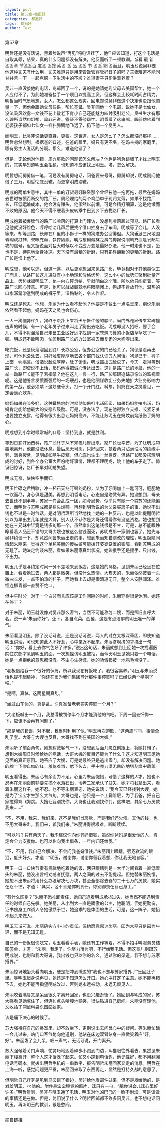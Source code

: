 ```yaml
---
layout: post
title: 第57章-都挺好
categories: 都挺好
tags:  都挺好
author: Test
---
```


第57章

明哲还是没有话说，黑着脸说声“再见”将电话挂了，他早应该知道，打这个电话是自取其辱，结果，真的什么问题都没有解决，他反而听了一顿教训。≦看 最 新≧≦章 节≧≦百 度≧ ≦搜 索≧ ≦ 品 ≧≦ 书 ≧≦ 網 ≧而且，明玉也说吴非要他这种丈夫有什么用，丈夫难道只是用来管饭管穿管好日子的吗？夫妻难道不能同甘共苦一下，一起克服一下生活中的不顺？难道妻子只能供着养着？



吴非一直没接他的电话，电邮回了一个，说的是她请她的父母去美国帮忙，她一个人应付不了。为此她准备接手一个项目以提高工资，但这样会比较耗时间占精力。明哲当时气愤地想，女人，怎么都这么现实。回电邮说吴非做这个决定也没跟他商量一下，但他会跟她父母联系，帮忙签证。吴非回他一个电邮，说她不是七仙女，没法吸风饮露一文钱不花上敬老下育小自己还能魅力四射吸引老公，臭书生才有那么理所当然的幻想。吴非还说，签证不需他帮忙。明哲看了这电邮，眼前仿佛看到老婆孩子都如七仙女一样扑腾腾地飞远了，扔下他一个臭男人。



而明玉，比吴非说话更直接，更狠。这世道，女人是怎么了？怎么都没妈那样……明哲忽然想到，根据爸的口述，在爸的眼里，妈只有更不堪。在妈主持的家庭里，哪有男主人说话的分啊。那么，难道他错了？



但是，无论他对他错，周六房款的问题该怎么解决？他也是狗急跳墙了才找上明玉的，其实早知道明玉会拒绝，也知道不应该找上明玉。唉，怎么解决。



明哲想问舅舅借一笔，可是没有舅舅电话，问爸要来号码，舅舅却说，明成刚问他借了三万。明哲彻底没辙，而更拿明成没辙。



明成的两单生意中，其中一单的订货最好联系那个曾经被他一拖再拖，最后在妈妈去世时被愤而断交的路厂长。周经理给的两个鸡肋单子利润太薄，如果不找路厂长，压低运输成本，他会没有赚头，他虽然以前懒，可是会精打细算，这是他懒而不败的原因。他今天不得不硬着头皮转乘中巴到乡下去找路厂长。



明成抱着被爆脾气的路厂长冷落的打算上门拜访，没想到冷落超过预期。路厂长看见他就没好脸色，哼哼哈哈几声后便找个借口抽身去了车间。明成等了会儿，人没等来，却等到路厂长养在厂里的小狮子一样的狗进办公室徘徊。大狗垂涎三尺地围着明成打转，双眼充血，狰狞凶狠。明成想到藏獒之类的狗据说眼睛充血是发起进攻的信号，但又据说面对猛犬时候以不变应万变是最好办法，他一时走也不是，坐也不是，待原地全身冰凉。天下没有最糟的折磨，只有花样翻新的更糟的折磨。路厂长是恨上他了。



明成想，他可以逃，但这一逃，以后更别想回来见路厂长，毕竟相对于其他类似工厂而言，从路厂长这儿进货有小小地理和价格优势，这么小小的优势汇聚到批量产品上，优势就很明显了，他一向心算灵敏，早就明白这个理。所以他只能挺着，等路厂长回心转意。可是，他可以战战兢兢地将眼睛闭上，狗却不肯放开他，温热的口水潺潺渗透到明成的裤子里，湿黏黏的，令人作呕。



明成还是死忍，他想，朱丽为什么看不起他？他要是不做出一点名堂来，别说朱丽依然看不起他，妈妈在天之灵也会伤心。



一人一狗僵持许久，狗终于没扑上来将犬牙抵住他的脖子。当门外走廊传来盆碗撞击声的时候，有一个老年男子过来叫走了狗出去吃饭。明成却没人招呼，愣了会儿，不得不灰溜溜自己走出工业区好远才找到一家苍蝇飞舞的小饭店草草吃了一顿。明成还不敢叫肉，怕回到路厂长的办公室被去而复还的大狗嗅出来。



吃完饭，还是灰溜溜回到路厂长办公室，但办公室的门已经关了。狗倒是没再出现，可他也没处去，只好脸皮厚厚地去各个部门找认识的人闲话。狗涎已干，裤子上面一块痕迹。俗话说脸皮厚厚，肚子饱饱，明成豁出去脸皮了，今天一定得等到路厂长，即使说不上话，起码他得把诚心传达出去。这儿是路厂长的地盘，他的一举一动路厂长能不了若指掌？他在这儿一言一行，路厂长都跟追踪录像似的监视着呢。这是他誓言发愤图强后的一场硬战，也是他图谋收复业务失地扩大业务影响力的第一战，他必须啃下这块硬骨头，打一个开门红。料想，妈妈在天之灵看见，一定会满心欢喜。



妈妈如果在该多好，这种最尴尬的时候他如果打电话回家，如果妈妈能接电话，妈妈肯定能给他最大的安慰和鼓励。可是，没办法了，现在他得独立支撑，咬紧牙关也要独立支撑，他得有很大出息让妈妈高兴。不能让苏明玉在妈坟前烧纸伤了妈的心。



明成想到小学时候常喊的口号：坚持到底，就是胜利。



等到日影开始西斜，路厂长终于从不知哪儿冒出来，路厂长也辛苦，为了让明成知趣地离开，他都没法休息，最后忍无可忍，只好回来，提着两只沾满油污的绝缘手套，满身疲惫，见明成如见牛皮糖，但心底也生出一丝惊讶。但路厂长都没搭理明成的讨好，到各个办公室大声吩咐好事情，理都不理明成，跳上他的车子走了。惊讶归惊讶，路厂长早对明成失望。



明成无奈，怏怏空手而归。



明玉忙碌之后稍歇，冲一杯石天冬叮嘱的奶粉，又为了好喝加上一匙可可，肥肥地一饮而尽，身心俱是甜美。再想到明哲电话，心态自是略微有异。她没想到，母亲去世还不到半年，苏家一门会乱成一团，如今局势，似乎只有她一个姓苏的还能偏安，而明哲与苏明成都是焦头烂额。再想到明哲说的为父亲买房子的事，她说不出钱也不过是一时气话，是对明哲理所当然地找上她的一种反击，也是以此提醒明哲别以为早出生几年就是大哥，别人认不认你是大哥还得看你有没这资格。她也想到她在三兄妹中毕竟是钱多的那一个，虽然拿出这笔钱很是不甘，可是，总不能眼睁睁看着人品还不错的大哥大嫂也被这么些钱逼死，苏明成那一家倒也罢了。她先与吴非约谈一下，却竟然问岀朱丽出走的事，想到朱丽知错则改的理性，明玉隐隐同情起朱丽来，觉得这个单纯美丽的傻姑娘可能拨开婆婆设置的雾障，看到苏明成的无耻了。她决定约谈朱丽，看如果朱丽家真岀状况，她该援手还是援手，只出钱，不出力。



明玉几乎是与约定时间一分不差地来到饭店，这是她的风格。见到朱丽已经坐在位置上，看着她过去，两人都是微笑，但没什么热情。大热天的，朱丽依然披着一头微曲长发，一点不怕热的样子，而她看上去却是很清凉无汗，整个人安静润泽。难怪连柳青都一直赞不绝口。



但中午时分，对于一个白领而言应该是工作间隙的时间，朱丽穿得很是休闲。她还在停工？



对于朱丽，明玉就没像对吴非那么客气，当然不可能称为二嫂，而是照旧直呼大名。说一声“朱丽你好”，坐下，各自点菜。西餐，这是有点洁癖的明玉唯一的洋气。



朱丽看见明玉，除了没话可说，还是没话可说，两人的对立太根深蒂固，即使知道明玉讲理，可也知道此人不好惹，心中亲近不起来。朱丽挤啊挤的才挤出一句话：“你好，看上去你气色好了许多。”说出这句话，朱丽就想到上回她一次找遍医院住院部才见到明玉的面，一次想探访明玉被拒，而今天明玉见她只要一个电话，她是一点拒绝的意思都没有。不由心生感慨，她的骄傲都被一地鸡毛埋没了。



“老板借给我一个很好的保姆，所以我现在有饭吃了，我很容易养。”明玉与朱丽说话也提不起精神，“你还在因为我们集团审计那件事停职吗？已经快两个星期了吧。”



“是啊，真快。这两星期真乱。”



“坐过山车似的，真是乱。你真准备老老实实停职一个月？”



“大老板喊出一个月，我总得被罚停半个月才能消他的气吧。下周一回去忏悔一下，应该不会再有问题了。”



“那是我的错误，对不起，我当时利用了你。”明玉再次道歉，“这两周时间，事情全乱了套。大哥与大嫂也反目，大哥找不到在美国的大嫂。”



朱丽听了前面两句，刚想稍微客气一下，没想到后面几句立刻跟上，将她打懵了。想到大嫂周日时候给她的电话，大哥大嫂的反目还能为了什么？这才知道明玉邀她见面的真正原因。她答应了大嫂，可是她最终只是逃出家门，却没有解决问题。她的脸一下渗血似的红，羞愧难当，低下头去，手中餐刀漫无目的地切割盘中蔬菜。



明玉看得出，朱丽心有余而力不足，心里为朱丽惋惜，可惜了这样的人才。她也不忍再在朱丽面前非要先搞个水落石出，令老二家承认了过失，她才将钱拿出来，看着朱丽这样子，她不忍。也不等朱丽表态，她先说话：“我今天已经找到大嫂，她是为了宝宝才生那么大气的。大哥也是，他只是一个工薪阶层，为了我爸，把自己家搅得鸡飞狗跳。大嫂让我别找你，大哥也让我别找你们，这样吧，其余七万房款我来……”



“不，不用，我来，我们来，这不是我们岀房款，而是我们还欠债。其他的钱，也不用大哥来岀。我们来，都我们来。”朱丽讲得很艰难，断断续续。



“可以吗？只有两天了。我不建议你向你爸妈借钱，虽然你爸妈是很爱你的人，肯定会全力支援你。也可以你向我岀借条，一年内归还给我。”



“不，不用，我自己会解决，不会问我爸妈借钱。”朱丽闭上眼睛，强忍欲流的眼泪，低头好久，才道：“明玉，谢谢你，谢谢你替我着想，你让我无地自容。”



明玉一口一口快节奏有规律地吃着她的饭，两只眼睛则是一大半时间看着一直低着头的朱丽，她没出言相劝或者抚慰，两人之间的过去不能提起。但她替朱丽惋惜，她想不出朱丽将用什么办法解决七万块，甚至全部除去爸的二十七万的房款，她实在忍不住，才道：“其实，这不全是你的责任，你别都揽在自己身上。”



“有什么区别？”朱丽不愿推卸责任，她自己追着明成承担过失，她当然不能遇到责任的时候自己先躲。她美丽，从小到大一直是骄傲的公主，她聪明，但她更勤奋，证书傍身工作骄人令她傲然于世，她追求的是体面的生活，可是，这一阵子，她抬不起头来做人。



明玉无话可说，朱丽确实有小小的责任。但她愿意原谅朱丽，因为朱丽只是因为年轻，而不是无知无耻。



自己的一份饭很快吃完，明玉看看手表，她还有工作等着，不得不招手叫服务员结账签单，才道：“朱丽，我走了。你尽力而为吧，不行给我电话。但这事儿别跟苏明成说，也别和我大哥说，我出钱也只以你的名义，通过你的渠道，我不想与苏家搭界。”



朱丽惊讶地抬头看向明玉，硬是把冲到嘴边的“我也不想与苏家搭界了”压回肚子里。等明玉起身说再见，她还是不知道怎么开口。她心中打定了主意。她不能再错下去，她也不能再指望明成改过，否则她永远被动，永远无颜见人。



朱丽咬着嘴唇又是呆坐很久才离开回家，也没兴趣逛街了。她回到与明成的家，苏大强看见她惊住了，但连忙点头哈腰地赔笑，很快钻进自己房间。朱丽没有理他，又收拾了两塑料袋东西回娘家。



该是痛下决心的时候了。



苏大强待在自己的卧室里，却不敢坐下，更别说出去问岀心中的疑问。等朱丽忙碌一会儿过来，站门口客气地向他道别，他站在床边双臂贴身一直微笑着应“好，好”。朱丽发了会儿呆，叹一声气，无话可说，开门离开。



苏大强候着关门声响，忙灵巧地迈着碎步小跑到门边，从猫眼往外看去，果然见朱丽下楼离开，整个人这才活泛了起来。忙又小跑到电话边，他记性好，都不用翻阅电话号码本，就拨出明哲手机的一串数字，报告明哲朱丽回家又走的消息。明哲在上海一听，感觉问题更严重，朱丽回来取了东西再走，显然是打持久战的意思了。



但明哲自己好歹是见到乌云镶了银边，吴非给他发邮件过来，但不是发给他的，是发给明玉，cc他的。附件是宝宝睡觉的照片，话只有一句，“跟你说会儿话心里好许多。”明哲猜测，吴非与明玉通了电话，明玉对他凶巴巴的一脸不耐烦，可是该做的事情还是在做。但是，她们说了什么？明哲回邮都不敢多问吴非，也不想电话问明玉，再听明玉的教训，很是憋闷。







*****

摘自[链接](https://m.vodtw.com/wapbook-53717-32938831/)